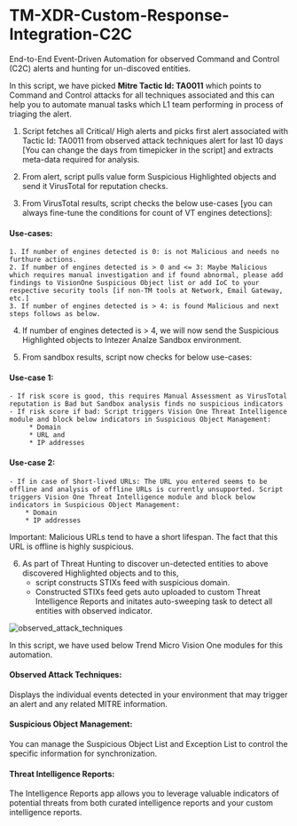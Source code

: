 # TM-XDR-Custom-Response-Integration-C2C
End-to-End Event-Driven Automation for observed Command and Control (C2C) alerts and hunting for un-discoved entities.

In this script, we have picked **Mitre Tactic Id: TA0011** which points to Command and Control attacks for all techniques associated and this can help you to automate manual tasks which L1 team performing in process of triaging the alert.

1. Script fetches all Critical/ High alerts and picks first alert associated with Tactic Id: TA0011 from observed attack techniques alert for last 10 days [You can change the days from timepicker in the script] and extracts meta-data required for analysis. 

2. From alert, script pulls value form Suspicious Highlighted objects and send it VirusTotal for reputation checks.

3. From VirusTotal results, script checks the below use-cases [you can always fine-tune the conditions for count of VT engines detections]:
#### Use-cases:
	1. If number of engines detected is 0: is not Malicious and needs no furthure actions.
	2. If number of engines detected is > 0 and <= 3: Maybe Malicious which requires manual investigation and if found abnormal, please add findings to VisionOne Suspicious Object list or add IoC to your respective security tools [if non-TM tools at Network, Email Gateway, etc.]
	3. If number of engines detected is > 4: is found Malicious and next steps follows as below.

4. If number of engines detected is > 4, we will now send the Suspicious Highlighted objects to Intezer Analze Sandbox environment.

5. From sandbox results, script now checks for below use-cases:
#### Use-case 1:
	- If risk score is good, this requires Manual Assessment as VirusTotal reputation is Bad but Sandbox analysis finds no suspicious indicators
	- If risk score if bad: Script triggers Vision One Threat Intelligence module and block below indicators in Suspicious Object Management:
		 * Domain 
		 * URL and
		 * IP addresses
#### Use-case 2:
	- If in case of Short-lived URLs: The URL you entered seems to be offline and analysis of offline URLs is currently unsupported. Script triggers Vision One Threat Intelligence module and block below indicators in Suspicious Object Management:
		* Domain 
		* IP addresses

Important: Malicious URLs tend to have a short lifespan. The fact that this URL is offline is highly suspicious.
		
6.	As part of Threat Hunting to discover un-detected entities to above discovered Highlighted objects and to this, 
	- script constructs STIXs feed with suspicious domain.
	- Constructed STIXs feed gets auto uploaded to custom Threat Intelligence Reports and initates auto-sweeping task to detect all entities with observed indicator.

![observed_attack_techniques](https://github.com/HunterXHunters/TM-XDR-Custom-Response-Integration-C2C/assets/2347778/06885012-d6f8-406e-ae99-9d3127419e25)

In this script, we have used below Trend Micro Vision One modules for this automation.

#### Observed Attack Techniques:
Displays the individual events detected in your environment that may trigger an alert and any related MITRE information.

#### Suspicious Object Management:
You can manage the Suspicious Object List and Exception List to control the specific information for synchronization.

#### Threat Intelligence Reports:
The Intelligence Reports app allows you to leverage valuable indicators of potential threats from both curated intelligence reports and your custom intelligence reports.

